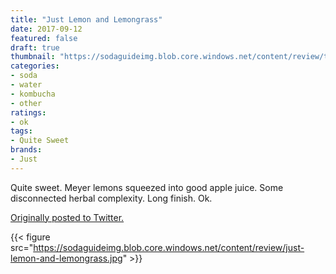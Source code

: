 ```yaml
---
title: "Just Lemon and Lemongrass"
date: 2017-09-12
featured: false
draft: true
thumbnail: "https://sodaguideimg.blob.core.windows.net/content/review/thumbs/just-lemon-and-lemongrass.jpg"
categories:
- soda
- water
- kombucha
- other
ratings:
- ok
tags:
- Quite Sweet
brands:
- Just
---
```


Quite sweet. Meyer lemons squeezed into good apple juice. Some disconnected herbal complexity. Long finish. Ok.

[Originally posted to Twitter.](https://twitter.com/Cavorter/status/907689750060027904)

{{< figure src="https://sodaguideimg.blob.core.windows.net/content/review/just-lemon-and-lemongrass.jpg" >}}

